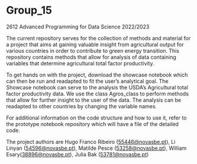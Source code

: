 # Group_15

2612 Advanced Programming for Data Science 2022/2023

The current repository serves for the collection of methods and material for a project that aims at gaining valuable insight from agricultural output for various countries in order to contribute to green energy transition. This repository contains methods that allow for analysis of data containing variables that determine agricultural total factor productivity. 

To get hands on with the project, download the showcase notebook which can then be run and readapted to fit the user’s analytical goal. The Showcase notebook can serve to the analysis the USDA’s Agricultural total factor productivity data. We use the class Agros_class to perform methods that allow for further insight to the user of the data. The analysis can be readapted to other countries by changing the variable names.

For additional information on the code structure and how to use it, refer to the prototype notebook repository which will have a file of the detailed code. 

The project authors are Hugo Franco Ribeiro (55446@novasbe.pt), Li Linyan (54596@novasbe.pt), Matilde Pesce (53258@novasbe.pt), William Esary(38896@novasbe.pt), Julia Bak (53781@novasbe.pt)



